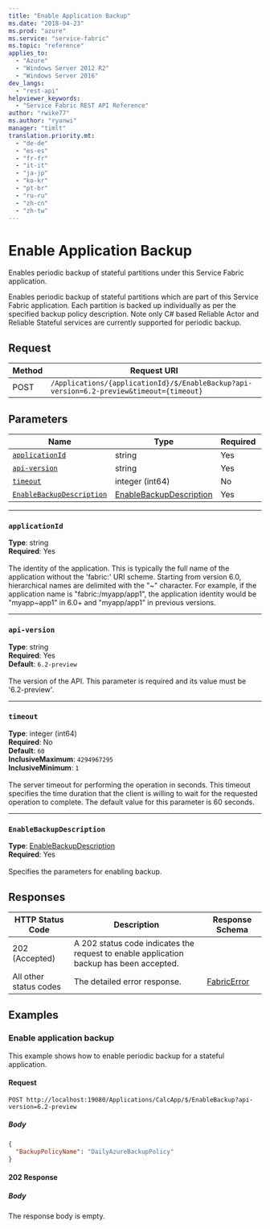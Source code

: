 ```yaml
---
title: "Enable Application Backup"
ms.date: "2018-04-23"
ms.prod: "azure"
ms.service: "service-fabric"
ms.topic: "reference"
applies_to: 
  - "Azure"
  - "Windows Server 2012 R2"
  - "Windows Server 2016"
dev_langs: 
  - "rest-api"
helpviewer_keywords: 
  - "Service Fabric REST API Reference"
author: "rwike77"
ms.author: "ryanwi"
manager: "timlt"
translation.priority.mt: 
  - "de-de"
  - "es-es"
  - "fr-fr"
  - "it-it"
  - "ja-jp"
  - "ko-kr"
  - "pt-br"
  - "ru-ru"
  - "zh-cn"
  - "zh-tw"
---
```

# Enable Application Backup
Enables periodic backup of stateful partitions under this Service Fabric application.

Enables periodic backup of stateful partitions which are part of this Service Fabric application. Each partition is backed up individually as per the specified backup policy description. 
Note only C# based Reliable Actor and Reliable Stateful services are currently supported for periodic backup.


## Request
| Method | Request URI |
| ------ | ----------- |
| POST | `/Applications/{applicationId}/$/EnableBackup?api-version=6.2-preview&timeout={timeout}` |


## Parameters
| Name | Type | Required | Location |
| --- | --- | --- | --- |
| [`applicationId`](#applicationid) | string | Yes | Path |
| [`api-version`](#api-version) | string | Yes | Query |
| [`timeout`](#timeout) | integer (int64) | No | Query |
| [`EnableBackupDescription`](#enablebackupdescription) | [EnableBackupDescription](sfclient-model-enablebackupdescription.md) | Yes | Body |

____
### `applicationId`
__Type__: string <br/>
__Required__: Yes<br/>
<br/>
The identity of the application. This is typically the full name of the application without the 'fabric:' URI scheme.
Starting from version 6.0, hierarchical names are delimited with the "~" character.
For example, if the application name is "fabric:/myapp/app1", the application identity would be "myapp~app1" in 6.0+ and "myapp/app1" in previous versions.


____
### `api-version`
__Type__: string <br/>
__Required__: Yes<br/>
__Default__: `6.2-preview` <br/>
<br/>
The version of the API. This parameter is required and its value must be '6.2-preview'.


____
### `timeout`
__Type__: integer (int64) <br/>
__Required__: No<br/>
__Default__: `60` <br/>
__InclusiveMaximum__: `4294967295` <br/>
__InclusiveMinimum__: `1` <br/>
<br/>
The server timeout for performing the operation in seconds. This timeout specifies the time duration that the client is willing to wait for the requested operation to complete. The default value for this parameter is 60 seconds.

____
### `EnableBackupDescription`
__Type__: [EnableBackupDescription](sfclient-model-enablebackupdescription.md) <br/>
__Required__: Yes<br/>
<br/>
Specifies the parameters for enabling backup.

## Responses

| HTTP Status Code | Description | Response Schema |
| --- | --- | --- |
| 202 (Accepted) | A 202 status code indicates the request to enable application backup has been accepted.<br/> |  |
| All other status codes | The detailed error response.<br/> | [FabricError](sfclient-model-fabricerror.md) |

## Examples

### Enable application backup

This example shows how to enable periodic backup for a stateful application.

#### Request
```
POST http://localhost:19080/Applications/CalcApp/$/EnableBackup?api-version=6.2-preview
```

##### Body
```json
{
  "BackupPolicyName": "DailyAzureBackupPolicy"
}
```

#### 202 Response
##### Body
The response body is empty.